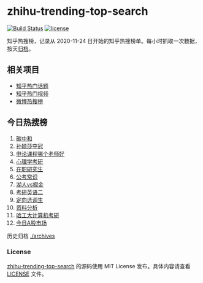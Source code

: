 # zhihu-trending-top-search

[![Build Status](https://github.com/justjavac/zhihu-trending-top-search/workflows/ci/badge.svg?branch=main)](https://github.com/justjavac/zhihu-trending-top-search/actions)
[![license](https://img.shields.io/github/license/justjavac/zhihu-trending-top-search)](https://github.com/justjavac/zhihu-trending-top-search/blob/main/LICENSE)

知乎热搜榜，记录从 2020-11-24 日开始的知乎热搜榜单。每小时抓取一次数据，按天[归档](./archives)。

## 相关项目

- [知乎热门话题](https://github.com/justjavac/zhihu-trending-hot-questions)
- [知乎热门视频](https://github.com/justjavac/zhihu-trending-hot-video)
- [微博热搜榜](https://github.com/justjavac/weibo-trending-hot-search)

## 今日热搜榜

<!-- BEGIN -->
<!-- 最后更新时间 Mon Apr 22 2024 19:06:22 GMT+0800 (China Standard Time) -->

1. [碳中和](https://www.zhihu.com/search?q=%E7%A2%B3%E4%B8%AD%E5%92%8C)
1. [孙颖莎夺冠](https://www.zhihu.com/search?q=%E5%AD%99%E9%A2%96%E8%8E%8E%E5%A4%BA%E5%86%A0)
1. [申论课程哪个老师好](https://www.zhihu.com/search?q=%E7%94%B3%E8%AE%BA%E8%AF%BE%E7%A8%8B%E5%93%AA%E4%B8%AA%E8%80%81%E5%B8%88%E5%A5%BD)
1. [心理学考研](https://www.zhihu.com/search?q=%E5%BF%83%E7%90%86%E5%AD%A6%E8%80%83%E7%A0%94)
1. [在职研究生](https://www.zhihu.com/search?q=%E5%9C%A8%E8%81%8C%E7%A0%94%E7%A9%B6%E7%94%9F)
1. [公考常识](https://www.zhihu.com/search?q=%E5%85%AC%E8%80%83%E5%B8%B8%E8%AF%86)
1. [湖人vs掘金](https://www.zhihu.com/search?q=%E6%B9%96%E4%BA%BAvs%E6%8E%98%E9%87%91)
1. [考研英语二](https://www.zhihu.com/search?q=%E8%80%83%E7%A0%94%E8%8B%B1%E8%AF%AD%E4%BA%8C)
1. [定向选调生](https://www.zhihu.com/search?q=%E5%AE%9A%E5%90%91%E9%80%89%E8%B0%83%E7%94%9F)
1. [资料分析](https://www.zhihu.com/search?q=%E8%B5%84%E6%96%99%E5%88%86%E6%9E%90)
1. [哈工大计算机考研](https://www.zhihu.com/search?q=%E5%93%88%E5%B7%A5%E5%A4%A7%E8%AE%A1%E7%AE%97%E6%9C%BA%E8%80%83%E7%A0%94)
1. [今日A股市场](https://www.zhihu.com/search?q=%E4%BB%8A%E6%97%A5A%E8%82%A1%E5%B8%82%E5%9C%BA)

<!-- END -->

历史归档 [./archives](./archives)

### License

[zhihu-trending-top-search](https://github.com/justjavac/zhihu-trending-top-search) 的源码使用 MIT License
发布。具体内容请查看 [LICENSE](./LICENSE) 文件。
